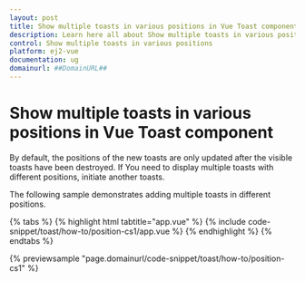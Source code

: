 ```yaml
---
layout: post
title: Show multiple toasts in various positions in Vue Toast component | Syncfusion
description: Learn here all about Show multiple toasts in various positions in Syncfusion Vue Toast component of Syncfusion Essential JS 2 and more.
control: Show multiple toasts in various positions 
platform: ej2-vue
documentation: ug
domainurl: ##DomainURL##
---
```


# Show multiple toasts in various positions in Vue Toast component

By default, the positions of the new toasts are only updated after the visible toasts have been destroyed. If You need to display multiple toasts with different positions, initiate another toasts.

The following sample demonstrates adding multiple toasts in different positions.

{% tabs %}
{% highlight html tabtitle="app.vue" %}
{% include code-snippet/toast/how-to/position-cs1/app.vue %}
{% endhighlight %}
{% endtabs %}
        
{% previewsample "page.domainurl/code-snippet/toast/how-to/position-cs1" %}